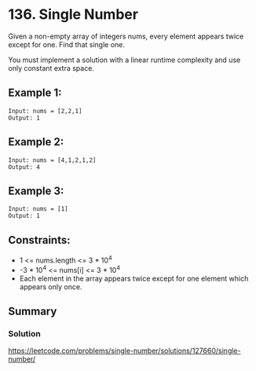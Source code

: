 # 136. Single Number

Given a non-empty array of integers nums, every element appears twice except for one. Find that single one.

You must implement a solution with a linear runtime complexity and use only constant extra space.

## Example 1:

    Input: nums = [2,2,1]
    Output: 1

## Example 2:

    Input: nums = [4,1,2,1,2]
    Output: 4

## Example 3:

    Input: nums = [1]
    Output: 1

## Constraints:

* 1 <= nums.length <= 3 * $10^4$
* -3 * $10^4$ <= nums[i] <= 3 * $10^4$
* Each element in the array appears twice except for one element which appears only once.

## Summary

### Solution

https://leetcode.com/problems/single-number/solutions/127660/single-number/
